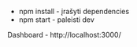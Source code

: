 * npm install - įrašyti dependencies
* npm start - paleisti dev

Dashboard - http://localhost:3000/
